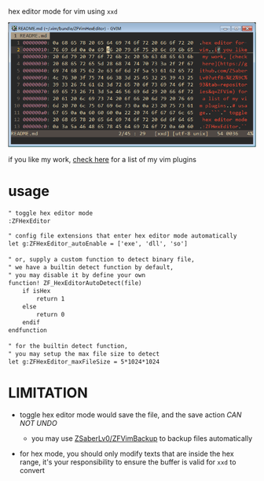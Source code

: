 
hex editor mode for vim using `xxd`

![](https://raw.githubusercontent.com/ZSaberLv0/ZFVimHexEditor/master/preview.png)

if you like my work, [check here](https://github.com/ZSaberLv0?utf8=%E2%9C%93&tab=repositories&q=ZFVim) for a list of my vim plugins

# usage

```
" toggle hex editor mode
:ZFHexEditor
```

```
" config file extensions that enter hex editor mode automatically
let g:ZFHexEditor_autoEnable = ['exe', 'dll', 'so']

" or, supply a custom function to detect binary file,
" we have a builtin detect function by default,
" you may disable it by define your own
function! ZF_HexEditorAutoDetect(file)
    if isHex
        return 1
    else
        return 0
    endif
endfunction

" for the builtin detect function,
" you may setup the max file size to detect
let g:ZFHexEditor_maxFileSize = 5*1024*1024
```

# LIMITATION

* toggle hex editor mode would save the file, and the save action *CAN NOT UNDO*

    * you may use [ZSaberLv0/ZFVimBackup](https://github.com/ZSaberLv0/ZFVimBackup)
        to backup files automatically

* for hex mode, you should only modify texts that are inside the hex range,
    it's your responsibility to ensure the buffer is valid for `xxd` to convert

